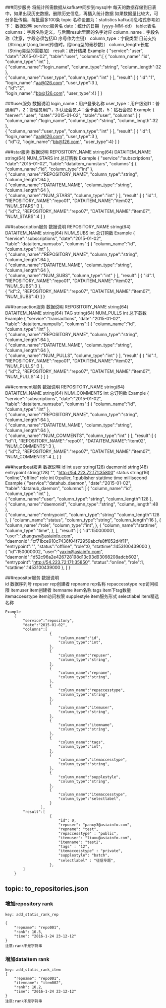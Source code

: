 ###同步服务
	将统计所需数据从kafka中同步到mysql中
	每天的数据存储到日表中，如果出现历史数据，删除历史信息，再插入统计数据
    如果数据量比较大，可分多批传输，每批最多100条
	topic 名称设置为：statistics
	kafka消息格式参考如下：
    数据说明
		service:服务名
        date：统计的日期（yyyy-MM-dd）
		table:表名
		columns：字段名称定义，与后面result里面的名字对应
			column_name：字段名称（注意，字段必须包括ID 序号作为主键）
   			column_type：字段类型 目前支持（String,int,long,time(传值时，给long型的毫秒数)）
   			column_length:长度（String类型的需要加）
		result：统计结果
    Example
		{
			"service":"user",
			"date":"2015-01-02",
			"table":"user",
			"columns":[
				{
					"column_name":"id",
					"column_type":"int"
				},	
				{
					"column_name":"login_name",
					"column_type":"string",
					"column_length":32
				},	
				{
					"column_name":"user_type",
					"column_type":"int"
				}
			], 
		   "result":[
				{
					"id":"1",
					"login_name":"aa@126.com",
					"user_type":3
				},	
				{
					"id":"2",					
					"login_name":"bb@126.com",
					"user_type":4}
				]
		}

###user服务
	数据说明
		login_name：用户登录名称
		user_type：用户级别(1：普通用户，2：管理员用户，3:认证会员,4：金卡会员，5：钻石会员)
	Example
		{
			"server":"user",
			"date":"2015-01-02",
			"table":"user",
			"columns":[
				{
					"column_name":"login_name",
					"column_type":"string",
					"column_length":32
				},	
				{
					"column_name":"user_type",
					"column_type":"int"
				}
			], 
		   "result":[
				{
					"id":1,
					"login_name":"aa@126.com",
					"user_type":3
				},	
				{
					"id":2,
					"login_name":"bb@126.com",
					"user_type":4}
				]
		}

	
###star服务
	数据说明
		REPOSITORY_NAME string(64) 
		DATAITEM_NAME string(64)
		NUM_STARS int 总订购数
	Example
		{
			"service":"subscriptions",
			"date":"2015-01-02",
			"table":"dataitem_numstars",
			"columns":[
				{
					"column_name":"id",
					"column_type":"int"
				},	
				{
					"column_name":"REPOSITORY_NAME",
					"column_type":"string",
					"column_length":64
				},	
				{
					"column_name":"DATAITEM_NAME",
					"column_type":"string",
					"column_length":64
				},	
				{
					"column_name":"NUM_STARS",
					"column_type":"int"
				}
			], 
		   "result":[
				{
					"id":1,
					"REPOSITORY_NAME":"repo01",
					"DATAITEM_NAME":"item02",
					"NUM_STARS":3
				},	
				{
					"id":2,
					"REPOSITORY_NAME":"repo07",
					"DATAITEM_NAME":"item07",
					"NUM_STARS":4
				]
		}

###subscription服务
	数据说明
		REPOSITORY_NAME string(64) 
		DATAITEM_NAME string(64)
		NUM_SUBS int 总订购数
	Example
		{
			"service":"subscriptions",
			"date":"2015-01-02",
			"table":"dataitem_numsubs",
			"columns":[
				{
					"column_name":"id",
					"column_type":"int"
				},	
				{
					"column_name":"REPOSITORY_NAME",
					"column_type":"string",
					"column_length":64
				},	
				{
					"column_name":"DATAITEM_NAME",
					"column_type":"string",
					"column_length":64
				},	
				{
					"column_name":"NUM_SUBS",
					"column_type":"int"
				}
			], 
		   "result":[
				{
					"id":1,
					"REPOSITORY_NAME":"repo01",
					"DATAITEM_NAME":"item02",
					"NUM_SUBS":3
				},	
				{
					"id":2,
					"REPOSITORY_NAME":"repo07",
					"DATAITEM_NAME":"item07",
					"NUM_SUBS":4}
				]
		}

	
###transaction服务
	数据说明
		REPOSITORY_NAME string(64) 
		DATAITEM_NAME string(64)
		TAG string(64)
		NUM_PULLS int 总下载数
	Example
		{
			"service":"transactions",
			"date":"2015-01-02",
			"table":"dataitem_numpulls",
			"columns":[
				{
					"column_name":"id",
					"column_type":"int"
				},	
				{
					"column_name":"REPOSITORY_NAME",
					"column_type":"string",
					"column_length":64
				},	
				{
					"column_name":"DATAITEM_NAME",
					"column_type":"string",
					"column_length":64
				},	
				{
					"column_name":"NUM_PULLS",
					"column_type":"int"
				}
			], 
		   "result":[
				{
					"id":1,
					"REPOSITORY_NAME":"repo01",
					"DATAITEM_NAME":"item02",
					"NUM_PULLS":3
				},	
				{
					"id":2,
					"REPOSITORY_NAME":"repo07",
					"DATAITEM_NAME":"item07",
					"NUM_PULLS":4
				}
				]
		}

###comment服务
	数据说明
		REPOSITORY_NAME string(64) 
		DATAITEM_NAME string(64)
		NUM_COMMENTS int 总订购数
	Example
		{
			"service":"subscriptions",
			"date":"2015-01-02",
			"table":"dataitem_numsubs",
			"columns":[
				{
					"column_name":"id",
					"column_type":"int"
				},	
				{
					"column_name":"REPOSITORY_NAME",
					"column_type":"string",
					"column_length":64
				},	
				{
					"column_name":"DATAITEM_NAME",
					"column_type":"string",
					"column_length":64
				},	
				{
					"column_name":"NUM_COMMENTS",
					"column_type":"int"
				}
			], 
		   "result":[
				{
					"id":1,
					"REPOSITORY_NAME":"repo01",
					"DATAITEM_NAME":"item02",
					"NUM_COMMENTS":3
				},	
				{
					"id":2,
					"REPOSITORY_NAME":"repo07",
					"DATAITEM_NAME":"item07",
					"NUM_COMMENTS":4
				},
			]
		}


###heartbeat服务
	数据说明
		id 			int 
		user 		string(128)
		daemonid 	string(48)
		entrypoint	string(128)		"", "http://54.223.72.171:35800"
		status		string(16) 		"online","offline"
		role		int 			0:puller, 1:publisher
		stattime	time 			millisecond
	Example
		{
			"service":"datahub_daemon",
			"date":"2015-01-02",
			"table":"datahub_daemon",
			"columns":[
				{
					"column_name":"id",
					"column_type":"int"
				},	
				{
					"column_name":"user",
					"column_type":"string",
					"column_length":128
				},	
				{
					"column_name":"daemonid",
					"column_type":"string",
					"column_length":48
				},	
				{
					"column_name":"entrypoint",
					"column_type":"string"
					"column_length":128
				},
				{
					"column_name":"status",
					"column_type":"string",
					"column_length":16
				},
				{
					"column_name":"role",
					"column_type":"int",
				},
				{
					"column_name":"stattime",
					"column_type":"time",
				},
			], 
		   "result":[
				{
					"id":150000001,
					"user":"zhangwy@asiainfo.com",
					"daemonid":"cf71bce910c7436f04f72959abcfe8ff652d4f11",
					"entrypoint":"",
					"status":"offline",
					"role":0,
					"stattime":1453100439000
				},	
				{
					"id":150000002,
					"user":"yaxin@asiainfo.com",
					"daemonid":"d52c96a2e426728198d13c93d93098208adcb602",
					"entrypoint":"http://54.223.72.171:35850",
					"status":"online",
					"role":1,
					"stattime":1453100439000
				},
			]
		}


###repositor服务
    数据说明    
    	id                  数据序列号
    	repuser             rep创建者
    	repname             rep名称
    	repaccesstype       rep访问权限
    	itemuser            item创建者
    	itemname            item名称
    	tags                item下tag数量
    	itemaccesstype      item访问权限
    	supplestyle         item服务形式
    	selectlabel         item精选名称
    	
    Example	
    	{
        	"service":"repository",
        	"date":"2015-01-02",
        	"columns":[
        		        {
        			        "column_name":"id",
        			        "column_type":"int",
        		        },	
        		        {
                            "column_name":"repuser",
                            "column_type":"string",
                        },
                        {
                            "column_name":"repname",
                            "column_type":"string",
                        },        		
        		        {
                            "column_name":"repaccesstype",
                            "column_type":"string",
                        },
        		        {
                            "column_name":"itemuser",
                            "column_type":"string",
                        },
        		        {
                            "column_name":"itemname",
                            "column_type":"string",
                        },
        		        {
                            "column_name":"tags",
                            "column_type":"int",
                        },
        		        {
                            "column_name":"itemaccesstype",
                            "column_type":"string",
                        },
                        {
                            "column_name":"supplestyle",
                            "column_type":"string",
                        },
                        {
                            "column_name":"itemaccesstype",
                            "column_type":"selectlabel",
                        }                        		        	
        	        ], 
        	"result":[
        			    {
        					"id": 0,             
                            "repuser": "panxy3@asiainfo.com",
                            "repname": "test", 
                            "repaccesstype" : "public",
                            "itemuser": "liuxu@asiainfo.com",            
                            "itemname": "test2",            
                            "tags" : "12",               
                            "itemaccesstype" : "private",     
                            "supplestyle": "batch",         
                            "selectlabel" : "征信专题",        
        			    },	
        	]
        }
	
## topic: to_repositories.json

### 增加repository rank
    
    key: add_statis_rank_rep
	
	{
		"repname": "repo001",
        "rank": 10.5,
        "time": "2016-1-24 23-12-12"		
	}
	注意:rank不是字符串

### 增加dataitem rank
    
    key: add_statis_rank_item
	{
		"repname": "repo001",
		"itemname": "item002",
        "rank": 10.2,
        "time": "2016-1-24 23-12-12"		
	}	
	注意:rank不是字符串
        
